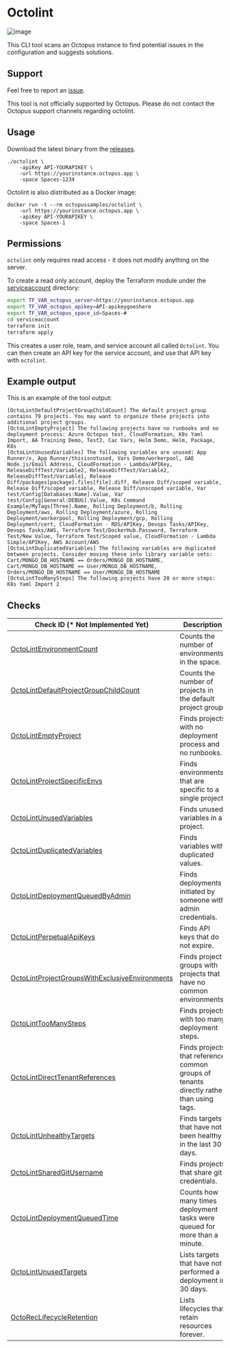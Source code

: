 # Octolint

![image](https://user-images.githubusercontent.com/160104/222631936-e1ec480e-abd5-4622-978d-08259844aa14.png)

This CLI tool scans an Octopus instance to find potential issues in the configuration and suggests solutions.

## Support

Feel free to report
an [issue](https://github.com/OctopusSalesEngineering/OctopusRecommendationEngine/issues).

This tool is not officially supported by Octopus. Please do not contact the Octopus support channels regarding octolint.

## Usage

Download the latest binary from
the [releases](https://github.com/OctopusSalesEngineering/OctopusRecommendationEngine/releases).

```
./octolint \
    -apiKey API-YOURAPIKEY \
    -url https://yourinstance.octopus.app \
    -space Spaces-1234
```

Octolint is also distributed as a Docker image:

```
docker run -t --rm octopussamples/octolint \
    -url https://yourinstance.octopus.app \
    -apiKey API-YOURAPIKEY \
    -space Spaces-1
```

## Permissions

`octolint` only requires read access - it does not modify anything on the server.

To create a read only account, deploy the Terraform module under the [serviceaccount](serviceaccount) directory:

```bash
export TF_VAR_octopus_server=https://yourinstance.octopus.app
export TF_VAR_octopus_apikey=API-apikeygoeshere
export TF_VAR_octopus_space_id=Spaces-#
cd serviceaccount
terraform init
terraform apply
```

This creates a user role, team, and service account all called `Octolint`. You can then create an API key for the service account, and use that API key with `octolint`. 

## Example output

This is an example of the tool output:

```
[OctoLintDefaultProjectGroupChildCount] The default project group contains 79 projects. You may want to organize these projects into additional project groups.
[OctoLintEmptyProject] The following projects have no runbooks and no deployment process: Azure Octopus test, CloudFormation, K8s Yaml Import, AA Training Demo, Test2, Cac Vars, Helm Demo, Helm, Package, K8s
[OctoLintUnusedVariables] The following variables are unused: App Runner/x, App Runner/thisisnotused, Vars Demo/workerpool, GAE Node.js/Email Address, CloudFormation - Lambda/APIKey, ReleaseDiffTest/Variable2, ReleaseDiffTest/Variable2, ReleaseDiffTest/Variable1, Release Diff/packages[package].files[file].diff, Release Diff/scoped variable, Release Diff/scoped variable, Release Diff/unscoped variable, Var test/Config[Databases:Name].Value, Var test/Config[General:DEBUG].Value, K8s Command Example/MyTags[Three].Name, Rolling Deployment/b, Rolling Deployment/aws, Rolling Deployment/azure, Rolling Deployment/workerpool, Rolling Deployment/gcp, Rolling Deployment/cert, CloudFormation - RDS/APIKey, Devops Tasks/APIKey, Devops Tasks/AWS, Terraform Test/DockerHub.Password, Terraform Test/New Value, Terraform Test/Scoped value, CloudFormation - Lambda Simple/APIKey, AWS Account/AWS
[OctoLintDuplicatedVariables] The following variables are duplicated between projects. Consider moving these into library variable sets: Cart/MONGO_DB_HOSTNAME == Orders/MONGO_DB_HOSTNAME, Cart/MONGO_DB_HOSTNAME == User/MONGO_DB_HOSTNAME, Orders/MONGO_DB_HOSTNAME == User/MONGO_DB_HOSTNAME
[OctoLintTooManySteps] The following projects have 20 or more steps: K8s Yaml Import 2
```

## Checks

| Check ID (* Not Implemented Yet)                                                                                                                                             | Description                                                                             |
|------------------------------------------------------------------------------------------------------------------------------------------------------------------------------|-----------------------------------------------------------------------------------------|
| [OctoLintEnvironmentCount](https://github.com/OctopusSalesEngineering/OctopusRecommendationEngine/wiki/OctoLintEnvironmentCount)                                             | Counts the number of environments in the space.                                         |
| [OctoLintDefaultProjectGroupChildCount](https://github.com/OctopusSalesEngineering/OctopusRecommendationEngine/wiki/OctoLintDefaultProjectGroupChildCount)                   | Counts the number of projects in the default project group.                             |
| [OctoLintEmptyProject](https://github.com/OctopusSalesEngineering/OctopusRecommendationEngine/wiki/OctoLintEmptyProject)                                                     | Finds projects with no deployment process and no runbooks.                              |
| [OctoLintProjectSpecificEnvs](https://github.com/OctopusSalesEngineering/OctopusRecommendationEngine/wiki/OctoLintProjectSpecificEnvs)                                       | Finds environments that are specific to a single project.                               |
| [OctoLintUnusedVariables](https://github.com/OctopusSalesEngineering/OctopusRecommendationEngine/wiki/OctoLintUnusedVariables)                                               | Finds unused variables in a project.                                                    |
| [OctoLintDuplicatedVariables](https://github.com/OctopusSalesEngineering/OctopusRecommendationEngine/wiki/OctoLintDuplicatedVariables)                                       | Finds variables with duplicated values.                                                 |
| [OctoLintDeploymentQueuedByAdmin](https://github.com/OctopusSalesEngineering/OctopusRecommendationEngine/wiki/OctoLintDeploymentQueuedByAdmin)                               | Finds deployments initiated by someone with admin credentials.                          |
| [OctoLintPerpetualApiKeys](https://github.com/OctopusSalesEngineering/OctopusRecommendationEngine/wiki/OctoLintPerpetualApiKeys)                                             | Finds API keys that do not expire.                                                      |
| [OctoLintProjectGroupsWithExclusiveEnvironments](https://github.com/OctopusSalesEngineering/OctopusRecommendationEngine/wiki/OctoLintProjectGroupsWithExclusiveEnvironments) | Finds project groups with projects that have no common environments.                    |
| [OctoLintTooManySteps](https://github.com/OctopusSalesEngineering/OctopusRecommendationEngine/wiki/OctoLintTooManySteps)                                                     | Finds projects with too many deployment steps.                                          |
| [OctoLintDirectTenantReferences](https://github.com/OctopusSalesEngineering/OctopusRecommendationEngine/wiki/OctoLintDirectTenantReferences)                                 | Finds projects that reference common groups of tenants directly rather than using tags. |
| [OctoLintUnhealthyTargets](https://github.com/OctopusSalesEngineering/OctopusRecommendationEngine/wiki/OctoLintUnhealthyTargets)                                             | Finds targets that have not been healthy in the last 30 days.                           |
| [OctoLintSharedGitUsername](https://github.com/OctopusSalesEngineering/OctopusRecommendationEngine/wiki/OctoLintSharedGitUsername)                                           | Finds projects that share git credentials.                                              |
| [OctoLintDeploymentQueuedTime](https://github.com/OctopusSalesEngineering/OctopusRecommendationEngine/wiki/OctoLintDeploymentQueuedTime)                                     | Counts how many times deployment tasks were queued for more than a minute.              |
| [OctoLintUnusedTargets](https://github.com/OctopusSalesEngineering/OctopusRecommendationEngine/wiki/OctoLintUnusedTargets)                                                   | Lists targets that have not performed a deployment in 30 days.                          |
| [OctoRecLifecycleRetention](https://github.com/OctopusSalesEngineering/OctopusRecommendationEngine/wiki/OctoRecLifecycleRetention)                                           | Lists lifecycles that retain resources forever.                                         |
